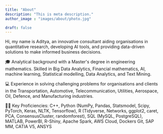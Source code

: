 ```yaml
---
title: "About"
description: "This is meta description."
author_image : "images/about/photo.jpg"

draft: false
---
```


Hi, my name is Aditya, an innovative consultant aiding organisations in quantitative research, developing AI tools, and providing data-driven solutions to make informed business decisions.

🎓 Analytical background with a Master's degree in engineering mathematics. Skilled in Big Data Analytics, Financial mathematics, AI, machine learning, Statistical modelling, Data Analytics, and Text Mining.

💻 Experience in solving challenging problems for organisations and clients in the Transportation, Automotive, Telecommunication, Utilities, Aerospace, Oil, Defence, and Manufacturing industries.

💪🏽 Key Proficiencies: C++, Python (NumPy, Pandas, Statsmodel, Scipy, PyTorch, Keras, NLTK, Tensorflow), R (Tidyverse, Networks, ggplot2, caret, PCA, ConsensusCluster, randomforest), SQL (MySQL, PostgreSQL), MATLAB, PowerBI, R-Shiny, Apache Spark, AWS Cloud, Dockers Git, SAP MM, CATIA V5, ANSYS
